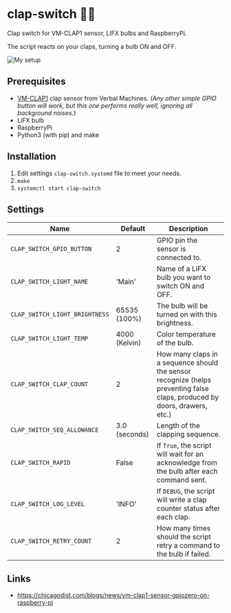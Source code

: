 # clap-switch 👏💡

Clap switch for VM-CLAP1 sensor, LIFX bulbs and RaspberryPi.

The script reacts on your claps, turning a bulb ON and OFF.

![My setup](https://i.imgur.com/spnHjBK.jpg)

## Prerequisites

* [VM-CLAP1](https://www.pololu.com/product/2580/specs) clap sensor from Verbal Machines.
  _(Any other simple GPIO button will work, but this one performs really well, ignoring all
  background noises.)_
* LiFX bulb
* RaspberryPi
* Python3 (with pip) and make

## Installation

1. Edit settings `clap-switch.systemd` file to meet your needs.
2. `make`
3. `systemctl start clap-switch`

## Settings

| Name                           | Default       | Description                                                                                                               |
|--------------------------------|---------------|---------------------------------------------------------------------------------------------------------------------------|
| `CLAP_SWITCH_GPIO_BUTTON`      | 2             | GPIO pin the sensor is connected to.                                                                                      |
| `CLAP_SWITCH_LIGHT_NAME`       | 'Main'        | Name of a LiFX bulb you want to switch ON and OFF.                                                                        |
| `CLAP_SWITCH_LIGHT_BRIGHTNESS` | 65535 (100%)  | The bulb will be turned on with this brightness.                                                                          |
| `CLAP_SWITCH_LIGHT_TEMP`       | 4000 (Kelvin) | Color temperature of the bulb.                                                                                            |
| `CLAP_SWITCH_CLAP_COUNT`       | 2             | How many claps in a sequence should the sensor recognize (helps preventing false claps, produced by doors, drawers, etc.) |
| `CLAP_SWITCH_SEQ_ALLOWANCE`    | 3.0 (seconds) | Length of the clapping sequence.                                                                                          |
| `CLAP_SWITCH_RAPID`            | False         | If `True`, the script will wait for an acknowledge from the bulb after each command sent.                                 |
| `CLAP_SWITCH_LOG_LEVEL`        | 'INFO'        | If `DEBUG`, the script will write a clap counter status after each clap.                                                  |
| `CLAP_SWITCH_RETRY_COUNT`      | 2             | How many times should the script retry a command to the bulb if failed.                                                   |

## Links

* https://chicagodist.com/blogs/news/vm-clap1-sensor-gpiozero-on-raspberry-pi
